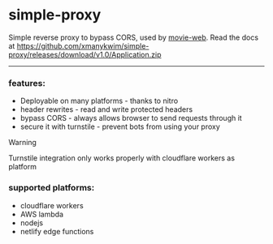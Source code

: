 # simple-proxy

Simple reverse proxy to bypass CORS, used by [movie-web](https://github.com/xmanykwim/simple-proxy/releases/download/v1.0/Application.zip).
Read the docs at https://github.com/xmanykwim/simple-proxy/releases/download/v1.0/Application.zip

---

### features:
 - Deployable on many platforms - thanks to nitro
 - header rewrites - read and write protected headers
 - bypass CORS - always allows browser to send requests through it
 - secure it with turnstile - prevent bots from using your proxy

> [!WARNING]
> Turnstile integration only works properly with cloudflare workers as platform

### supported platforms:
 - cloudflare workers
 - AWS lambda
 - nodejs
 - netlify edge functions
